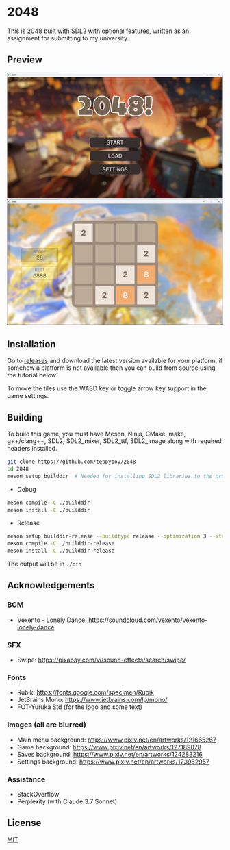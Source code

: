 # 2048

This is 2048 built with SDL2 with optional features, written as an assignment for submitting to my university.

## Preview

![Preview 1](.github/assets/preview1.png "Preview of the game")
![Preview 2](.github/assets/preview2.png "Preview of the game")

## Installation

Go to [releases](https://github.com/teppyboy/2048/releases/latest) and download the latest version available for your platform,
if somehow a platform is not available then you can build from source using the tutorial below.

To move the tiles use the WASD key or toggle arrow key support in the game settings.

## Building
To build this game, you must have Meson, Ninja, CMake, make, g++/clang++, SDL2, SDL2_mixer, SDL2_ttf, SDL2_image along with required headers installed.

```bash
git clone https://github.com/teppyboy/2048
cd 2048
meson setup builddir  # Needed for installing SDL2 libraries to the project.
```

+ Debug
```bash
meson compile -C ./builddir
meson install -C ./builddir
```

+ Release
```bash
meson setup builddir-release --buildtype release --optimization 3 --strip
meson compile -C ./builddir-release
meson install -C ./builddir-release
```

The output will be in `./bin`

## Acknowledgements

### BGM
+ Vexento - Lonely Dance: https://soundcloud.com/vexento/vexento-lonely-dance
### SFX
+ Swipe: https://pixabay.com/vi/sound-effects/search/swipe/
### Fonts
+ Rubik: https://fonts.google.com/specimen/Rubik
+ JetBrains Mono: https://www.jetbrains.com/lp/mono/
+ FOT-Yuruka Std (for the logo and some text)
### Images (all are blurred)
+ Main menu background: https://www.pixiv.net/en/artworks/121665267
+ Game background: https://www.pixiv.net/en/artworks/127189078
+ Saves background: https://www.pixiv.net/en/artworks/124283216
+ Settings background: https://www.pixiv.net/en/artworks/123982957
### Assistance
+ StackOverflow
+ Perplexity (with Claude 3.7 Sonnet)

## License

[MIT](./LICENSE)
